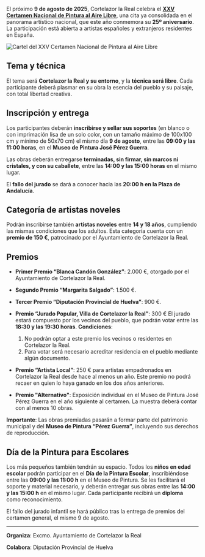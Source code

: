 ﻿El próximo **9 de agosto de 2025**, Cortelazor la Real celebra el [**XXV Certamen Nacional de Pintura al Aire Libre**](/es/certamen-nacional-pintura-aire-libre-cortelazor), una cita ya consolidada en el panorama artístico nacional, que este año conmemora su **25º aniversario**. La participación está abierta a artistas españoles y extranjeros residentes en España.

![Cartel del XXV Certamen Nacional de Pintura al Aire Libre](/images/blog/2025-07-27-XXV-certamen-nacional-pintura-aire-libre-2025/cartel-certamen-pintura-2025-cortelazor.jpg)

## Tema y técnica

El tema será **Cortelazor la Real y su entorno**, y la **técnica será libre**. Cada participante deberá plasmar en su obra la esencia del pueblo y su paisaje, con total libertad creativa.

## Inscripción y entrega

Los participantes deberán **inscribirse y sellar sus soportes** (en blanco o con imprimación lisa de un solo color, con un tamaño máximo de 100x100 cm y mínimo de 50x70 cm) el mismo día **9 de agosto**, entre las **09:00 y las 11:00 horas**, en el **Museo de Pintura José Pérez Guerra**.

Las obras deberán entregarse **terminadas, sin firmar, sin marcos ni cristales, y con su caballete**, entre las **14:00 y las 15:00 horas** en el mismo lugar.

El **fallo del jurado** se dará a conocer hacia las **20:00 h en la Plaza de Andalucía**.

## Categoría de artistas noveles

Podrán inscribirse también **artistas noveles** entre **14 y 18 años**, cumpliendo las mismas condiciones que los adultos. Esta categoría cuenta con un **premio de 150 €**, patrocinado por el Ayuntamiento de Cortelazor la Real.

## Premios

* **Primer Premio “Blanca Candón González”**: 2.000 €, otorgado por el Ayuntamiento de Cortelazor la Real.

* **Segundo Premio “Margarita Salgado”**: 1.500 €.

* **Tercer Premio “Diputación Provincial de Huelva”**: 900 €.

* **Premio “Jurado Popular, Villa de Cortelazor la Real”**: 300 €
  El jurado estará compuesto por los vecinos del pueblo, que podrán votar entre las **18:30 y las 19:30 horas**.
  **Condiciones**:

  1. No podrán optar a este premio los vecinos o residentes en Cortelazor la Real.
  2. Para votar será necesario acreditar residencia en el pueblo mediante algún documento.

* **Premio “Artista Local”**: 250 € para artistas empadronados en Cortelazor la Real desde hace al menos un año. Este premio no podrá recaer en quien lo haya ganado en los dos años anteriores.

* **Premio "Alternativo"**: Exposición individual en el Museo de Pintura José Pérez Guerra en el año siguiente al certamen. La muestra deberá contar con al menos 10 obras.

**Importante**: Las obras premiadas pasarán a formar parte del patrimonio municipal y del **Museo de Pintura “Pérez Guerra”**, incluyendo sus derechos de reproducción.

## Día de la Pintura para Escolares

Los más pequeños también tendrán su espacio. Todos los **niños en edad escolar** podrán participar en el **Día de la Pintura Escolar**, inscribiéndose entre las **09:00 y las 11:00 h** en el Museo de Pintura. Se les facilitará el soporte y material necesario, y deberán entregar sus obras entre las **14:00 y las 15:00 h** en el mismo lugar. Cada participante recibirá un **diploma** como reconocimiento.

El fallo del jurado infantil se hará público tras la entrega de premios del certamen general, el mismo 9 de agosto.

---

**Organiza**: Excmo. Ayuntamiento de Cortelazor la Real

**Colabora**: Diputación Provincial de Huelva